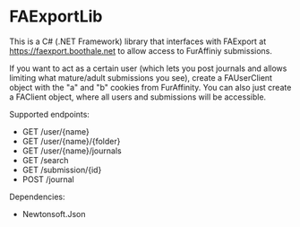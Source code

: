 # FAExportLib

This is a C# (.NET Framework) library that interfaces with FAExport at https://faexport.boothale.net to allow access to FurAffiniy submissions.

If you want to act as a certain user (which lets you post journals and allows limiting what mature/adult submissions you see), create a FAUserClient object with the "a" and "b" cookies from FurAffinity. You can also just create a FAClient object, where all users and submissions will be accessible.

Supported endpoints:

* GET /user/{name}
* GET /user/{name}/{folder}
* GET /user/{name}/journals
* GET /search
* GET /submission/{id}
* POST /journal

Dependencies:
* Newtonsoft.Json
